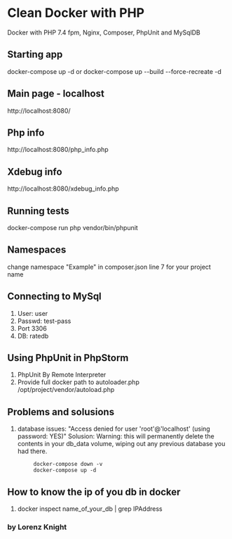 # Clean Docker with PHP
Docker with PHP 7.4 fpm, Nginx, Composer, PhpUnit and MySqlDB

## Starting app
docker-compose up -d
or
docker-compose up --build --force-recreate -d

## Main page - localhost
http://localhost:8080/

## Php info
http://localhost:8080/php_info.php

## Xdebug info
http://localhost:8080/xdebug_info.php

## Running tests
docker-compose run php vendor/bin/phpunit

## Namespaces
change namespace "Example" in composer.json line 7 for your project name

## Connecting to MySql
1. User: user
2. Passwd: test-pass
3. Port 3306
4. DB: ratedb

## Using PhpUnit in PhpStorm
1. PhpUnit By Remote Interpreter
2. Provide full docker path to autoloader.php /opt/project/vendor/autoload.php

## Problems and solusions
1. database issues: "Access denied for user 'root'@'localhost' (using password: YES)"
   Solusion: 
            Warning: this will permanently delete the contents in your db_data volume, wiping out any previous database you had there.

            docker-compose down -v
            docker-compose up -d

## How to know the ip of you db in docker
1. docker inspect name_of_your_db | grep IPAddress

### by Lorenz Knight